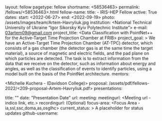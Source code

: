 layout: fellow
pagetype: fellow
shortname: <58536463>
permalink: /fellows/<58536463>.html
fellow-name: <Havryliuk Artem>
title: <Havryliuk Artem> - IRIS-HEP Fellow
active: True
dates:
start: <2022-06-27>
end: <2022-09-19>
photo: /assets/images/team/Artem-Havryliuk.jpg
institution: <National Technical University of Ukraine
“Igor Sikorsky Kyiv Polytechnic Institute”>
e-mail: <03artem09@gmail.com>
project_title: <Data Classification with PointNet++ for the Active-Target Time Projection Chamber at FRIB>
project_goal: >
We have an Active-Target Time Projection Chamber (AT-TPC) detector, which
consists of a gas chamber (the detector gas is at the same time the target material), a
source of magnetic and electric fields, and the pad plane on which particles are
detected. The task is to extract information from the data that we receive on the detector, such
as information about energy and angles, as well as the classification of events to
identify particles, using a model built on the basis of the PointNet architecture.
mentors:

<Michelle Kuchera - (Davidson College)>
proposal: /assets/pdf/fellows-2022/<209-proposal-Artem-Havryliuk.pdf>
presentations:

title: "<Presentation Title>"
date: "Presentation Date"
url:
meeting:
meetingurl: <Meeting url - indico link, etc.>
recordingurl: (Optional)
focus-area: <Focus Area - ia,ssl,ssc,doma,as,osglhc>
current_status: >
A placeholder for status updates
github-username: <HavryliukAY>